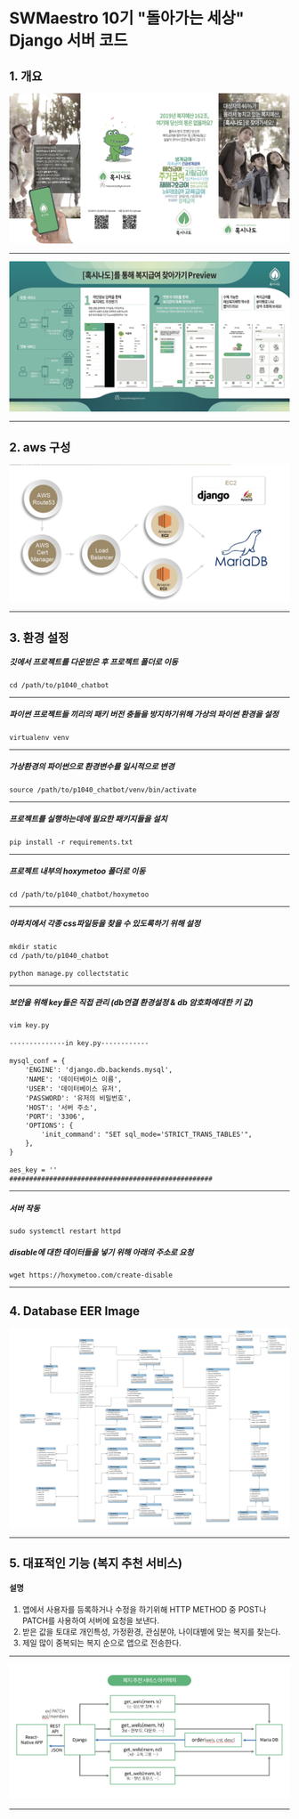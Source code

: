 # SWMaestro 10기 "돌아가는 세상" Django 서버 코드

## 1. 개요

<img src="./images/SW_ad_front.jpeg"></img>
* * *
<img src="./images/SW_ad_back.jpeg"></img>

* * *

## 2. aws 구성

<img src="./images/aws.png"></img>

* * *

## 3. 환경 설정


##### 깃에서 프로젝트를 다운받은 후 프로젝트 폴더로 이동
```
cd /path/to/p1040_chatbot
```

* * *

##### 파이썬 프로젝트들 끼리의 패키 버전 충돌을 방지하기위해 가상의 파이썬 환경을 설정
```
virtualenv venv
```

* * *


##### 가상환경의 파이썬으로 환경변수를 일시적으로 변경
```
source /path/to/p1040_chatbot/venv/bin/activate
```

* * *

##### 프로젝트를 실행하는데에 필요한 패키지들을 설치
```
pip install -r requirements.txt
```

* * *

##### 프로젝트 내부의 hoxymetoo 폴더로 이동
```
cd /path/to/p1040_chatbot/hoxymetoo
```

* * *

##### 아파치에서 각종 css파일등을 찾을 수 있도록하기 위해 설정
```
mkdir static
cd /path/to/p1040_chatbot

python manage.py collectstatic
```

* * *

##### 보안을 위해 key들은 직접 관리 (db연결 환경설정 & db 암호화에대한 키 값) 
```
vim key.py

--------------in key.py------------

mysql_conf = {
    'ENGINE': 'django.db.backends.mysql',
    'NAME': '데이터베이스 이름',
    'USER': '데이터베이스 유저',
    'PASSWORD': '유저의 비밀번호',
    'HOST': '서버 주소',
    'PORT': '3306',
    'OPTIONS': {
        'init_command': "SET sql_mode='STRICT_TRANS_TABLES'",
    },
}

aes_key = ''
###################################################
```

* * *

##### 서버 작동
```
sudo systemctl restart httpd
```

##### disable에 대한 데이터들을 넣기 위해 아래의 주소로 요청

```
wget https://hoxymetoo.com/create-disable
```

* * *

## 4. Database EER Image

<img src="./images/EER.svg"></img>

* * *

## 5. 대표적인 기능 (복지 추천 서비스)

#### 설명
1. 앱에서 사용자를 등록하거나 수정을 하기위해 HTTP METHOD 중 POST나 PATCH를 사용하여 서버에 요청을 보낸다. 
2. 받은 값을 토대로 개인특성, 가정환경, 관심분야, 나이대별에 맞는 복지를 찾는다.
3. 제일 많이 중복되는 복지 순으로 앱으로 전송한다.
* * *

<img src="./images/recom_wel.png"></img>

* * *